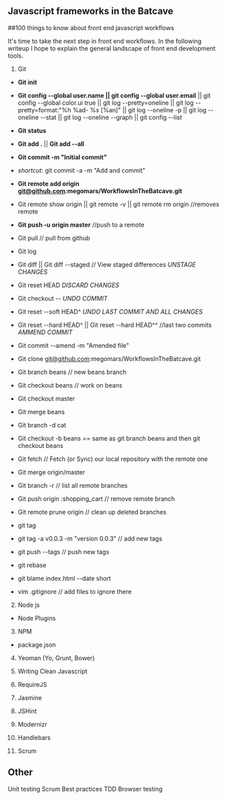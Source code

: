 Javascript frameworks in the Batcave
------------------------------------
##100 things to know about front end javascript workflows

It's time to take the next step in front end workflows. In the following writeup I hope to explain the general landscape of front end development tools.

1. Git
  * __Git init__
  * __Git config --global user.name || git config --global user.email__ || git config --global color.ui true || git log --pretty=oneline || git log --pretty=format:"%h %ad- %s [%an]" || git log --oneline -p || git log --oneline --stat || git log --oneline --graph || git config --list
  * __Git status__
  * __Git add .__ || __Git add --all__
  * __Git commit -m "Initial commit"__
  * _shortcut_: git commit -a -m "Add and commit"

  * __Git remote add origin git@github.com:megomars/WorkflowsInTheBatcave.git__
  * Git remote show origin || git remote -v || git remote rm origin //removes remote
  * __Git push -u origin master__ //push to a remote
  * Git pull // pull from github

  * Git log
  * Git diff || Git diff --staged // View staged differences
   _UNSTAGE CHANGES_
  * Git reset HEAD <file>
  _DISCARD CHANGES_
  * Git checkout -- <file>
  _UNDO COMMIT_
  * Git reset --soft HEAD^
  _UNDO LAST COMMIT AND ALL CHANGES_
  * Git reset --hard HEAD^ || Git reset --hard HEAD^^ //last two commits
  _AMMEND COMMIT_
  * Git commit --amend -m "Amended file"


  * Git clone git@github.com:megomars/WorkflowsInTheBatcave.git
  * Git branch beans // new beans branch
  * Git checkout beans // work on beans
  * Git checkout master
  * Git merge beans
  * Git branch -d cat
  * Git checkout -b beans == same as git branch beans and then git checkout beans

  * Git fetch // Fetch (or Sync) our local repository with the remote one
  * Git merge origin/master

  * Git branch -r // list all remote branches
  * Git push origin :shopping_cart // remove remote branch
  * Git remote prune origin // clean up deleted branches

  * git tag
  * git tag -a v0.0.3 -m "version 0.0.3" // add new tags
  * git push --tags // push new tags

  * git rebase
  * git blame index.html --date short
  * vim .gitignore // add files to ignore there


2. Node js
  * Node Plugins

3. NPM
  * package.json

4. Yeoman (Yo, Grunt, Bower)

5. Writing Clean Javascript

6. RequireJS

7. Jasmine

8. JSHint

9. Modernizr

10. Handlebars

11. Scrum

Other
--------------
 Unit testing
 Scrum
 Best practices
 TDD
 Browser testing
